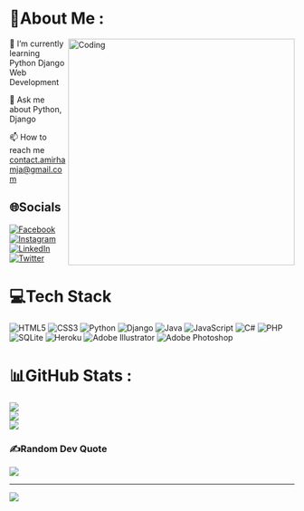 # 💫About Me :
<img align="right" alt="Coding" width="400" src="https://cdn.dribbble.com/users/1162077/screenshots/3848914/programmer.gif">
🌱 I’m currently learning Python Django Web Development

💬 Ask me about Python, Django

📫 How to reach me contact.amirhamja@gmail.com

## 🌐Socials
[![Facebook](https://img.shields.io/badge/Facebook-%231877F2.svg?logo=Facebook&logoColor=white)](https://facebook.com/amirhamjame) [![Instagram](https://img.shields.io/badge/Instagram-%23E4405F.svg?logo=Instagram&logoColor=white)](https://instagram.com/amirhamja.me) [![LinkedIn](https://img.shields.io/badge/LinkedIn-%230077B5.svg?logo=linkedin&logoColor=white)](https://linkedin.com/in/amirhamjame) [![Twitter](https://img.shields.io/badge/Twitter-%231DA1F2.svg?logo=Twitter&logoColor=white)](https://twitter.com/amirhamjame) 

# 💻Tech Stack
![HTML5](https://img.shields.io/badge/html5-%23E34F26.svg?style=plastic&logo=html5&logoColor=white) ![CSS3](https://img.shields.io/badge/css3-%231572B6.svg?style=plastic&logo=css3&logoColor=white) ![Python](https://img.shields.io/badge/python-3670A0?style=plastic&logo=python&logoColor=ffdd54) ![Django](https://img.shields.io/badge/django-%23092E20.svg?style=plastic&logo=django&logoColor=white) ![Java](https://img.shields.io/badge/java-%23ED8B00.svg?style=plastic&logo=java&logoColor=white) ![JavaScript](https://img.shields.io/badge/javascript-%23323330.svg?style=plastic&logo=javascript&logoColor=%23F7DF1E) ![C#](https://img.shields.io/badge/c%23-%23239120.svg?style=plastic&logo=c-sharp&logoColor=white) ![PHP](https://img.shields.io/badge/php-%23777BB4.svg?style=plastic&logo=php&logoColor=white) ![SQLite](https://img.shields.io/badge/sqlite-%2307405e.svg?style=plastic&logo=sqlite&logoColor=white) ![Heroku](https://img.shields.io/badge/heroku-%23430098.svg?style=plastic&logo=heroku&logoColor=white) ![Adobe Illustrator](https://img.shields.io/badge/adobeillustrator-%23FF9A00.svg?style=plastic&logo=adobeillustrator&logoColor=white) ![Adobe Photoshop](https://img.shields.io/badge/adobephotoshop-%2331A8FF.svg?style=plastic&logo=adobephotoshop&logoColor=white)
# 📊GitHub Stats :
![](https://github-readme-stats.vercel.app/api?username=mdamirhamja&theme=default&hide_border=true&include_all_commits=true&count_private=true)<br/>
![](https://github-readme-streak-stats.herokuapp.com/?user=mdamirhamja&theme=default&hide_border=true)<br/>
![](https://github-readme-stats.vercel.app/api/top-langs/?username=mdamirhamja&theme=default&hide_border=true&include_all_commits=true&count_private=true&layout=compact)

### ✍️Random Dev Quote
![](https://quotes-github-readme.vercel.app/api?type=vetical&theme=light)

---
[![](https://visitcount.itsvg.in/api?id=mdamirhamja&icon=3&color=1)](https://visitcount.itsvg.in)
